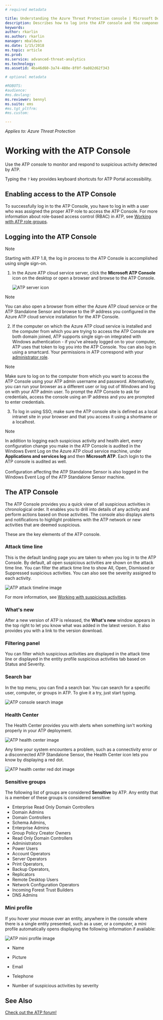 ```yaml
---
# required metadata

title: Understanding the Azure Threat Protection console | Microsoft Docs
description: Describes how to log into the ATP console and the components of the console
keywords:
author: rkarlin
ms.author: rkarlin
manager: mbaldwin
ms.date: 1/15/2018
ms.topic: article
ms.prod:
ms.service: advanced-threat-analytics
ms.technology:
ms.assetid: 4ba46d60-3a74-480e-8f0f-9a082d62f343

# optional metadata

#ROBOTS:
#audience:
#ms.devlang:
ms.reviewer: bennyl
ms.suite: ems
#ms.tgt_pltfrm:
#ms.custom:

---
```


*Applies to: Azure Threat Protection*



# Working with the ATP Console

Use the ATP console to monitor and respond to suspicious activity detected by ATP.

Typing the `?` key provides keyboard shortcuts for ATP Portal accessibility. 

## Enabling access to the ATP Console
To successfully log in to the ATP Console, you have to log in with a user who was assigned the proper ATP role to access the ATP Console. 
For more information about role-based access control (RBAC) in ATP, see [Working with ATP role groups](ata-role-groups.md).

## Logging into the ATP Console

>[!NOTE]
 > Starting with ATP 1.8, the log in process to the ATP Console is accomplished using single sign-on.

1. In the Azure ATP cloud service server, click the **Microsoft ATP Console** icon on the desktop or open a browser and browse to the ATP Console.

    ![ATP server icon](media/ata-server-icon.png)

 >[!NOTE]
 > You can also open a browser from either the Azure ATP cloud service or the ATP Standalone Sensor and browse to the IP address you configured in the Azure ATP cloud service installation for the ATP Console.    

2.  If the computer on which the Azure ATP cloud service is installed and the computer from which you are trying to access the ATP Console are both domain joined, ATP supports single sign-on integrated with Windows authentication - if you've already logged on to your computer, ATP uses that token to log you into the ATP Console. You can also log in using a smartcard. Your permissions in ATP correspond with your [administrator role](ata-role-groups.md).

 > [!NOTE]
 > Make sure to log on to the computer from which you want to access the ATP Console using your ATP admin username and password. Alternatively, you can run your browser as a different user or log out of Windows and log on with your ATP admin user. To prompt the ATP Console to ask for credentials, access the console using an IP address and you are prompted to enter credentials.

3. To log in using SSO, make sure the ATP console site is defined as a local intranet site in your browser and that you access it using a shortname or a localhost.

> [!NOTE]
> In addition to logging each suspicious activity and health alert, every configuration change you make in the ATP Console is audited in the Windows Event Log on the Azure ATP cloud service machine, under **Applications and services log** and then **Microsoft ATP**. Each login to the ATP console is audited as well.<br></br>  Configuration affecting the ATP Standalone Sensor is also logged in the Windows Event Log of the ATP Standalone Sensor machine. 



## The ATP Console

The ATP Console provides you a quick view of all suspicious activities in chronological order. It enables you to drill into details of any activity and perform actions based on those activities. The console also displays alerts and notifications to highlight problems with the ATP network or new activities that are deemed suspicious.

These are the key elements of the ATP console.


### Attack time line

This is the default landing page you are taken to when you log in to the ATP Console. By default, all open suspicious activities are shown on the attack time line. You can filter the attack time line to show All, Open, Dismissed or Suppressed suspicious activities. You can also see the severity assigned to each activity.

![ATP attack timeline image](media/atp-sa-timeline.png)

For more information, see [Working with suspicious activities](working-with-suspicious-activities.md).

### What's new

After a new version of ATP is released, the **What's new** window appears in the top right to let you know what was added in the latest version. It also provides you with a link to the version download.

### Filtering panel

You can filter which suspicious activities are displayed in the attack time line or displayed in the entity profile suspicious activities tab based on Status and Severity.

### Search bar

In the top menu, you can find a search bar. You can search for a specific user, computer, or groups in ATP. To give it a try, just start typing.

![ATP console search image](media/ATP-console-search.png)

### Health Center

The Health Center provides you with alerts when something isn't working properly in your ATP deployment.

![ATP health center image](media/atp-health-center.png)

Any time your system encounters a problem, such as a connectivity error or a disconnected ATP Standalone Sensor, the Health Center icon lets you know by displaying a red dot. 

![ATP health center red dot image](media/atp-health-bar.png)

### Sensitive groups

The following list of groups are considered **Sensitive** by ATP. Any entity that is a member of these groups is considered sensitive:

- Enterprise Read Only Domain Controllers 
- Domain Admins 
- Domain Controllers 
- Schema Admins,
- Enterprise Admins 
- Group Policy Creator Owners 
- Read Only Domain Controllers 
- Administrators  
- Power Users  
- Account Operators  
- Server Operators   
- Print Operators,
- Backup Operators,
- Replicators 
- Remote Desktop Users 
- Network Configuration Operators 
- Incoming Forest Trust Builders 
- DNS Admins 


### Mini profile

If you hover your mouse over an entity, anywhere in the console where there is a single entity presented, such as a user, or a computer, a mini profile automatically opens displaying the following information if available:

![ATP mini profile image](media/atp-mini-profile.png)

-   Name

-   Picture

-   Email

-   Telephone

-   Number of suspicious activities by severity



## See Also
[Check out the ATP forum!](https://social.technet.microsoft.com/Forums/security/home?forum=mata)

